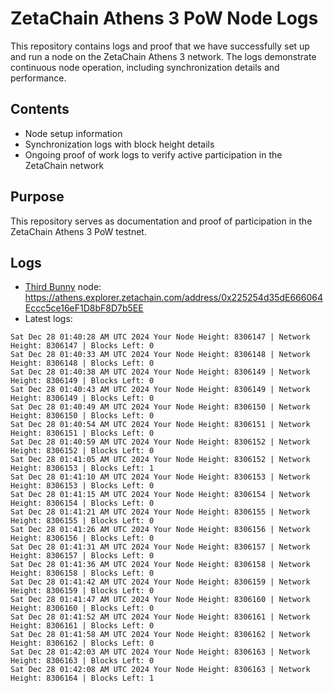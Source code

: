 # ZetaChain Athens 3 PoW Node Logs
This repository contains logs and proof that we have successfully set up and run a node on the ZetaChain Athens 3 network. The logs demonstrate continuous node operation, including synchronization details and performance.

## Contents
- Node setup information
- Synchronization logs with block height details
- Ongoing proof of work logs to verify active participation in the ZetaChain network

## Purpose
This repository serves as documentation and proof of participation in the ZetaChain Athens 3 PoW testnet.

## Logs

- [Third Bunny](https://thirdbunny.xyz/) node: https://athens.explorer.zetachain.com/address/0x225254d35dE666064Eccc5ce16eF1D8bF8D7b5EE
- Latest logs:
```
Sat Dec 28 01:40:28 AM UTC 2024 Your Node Height: 8306147 | Network Height: 8306147 | Blocks Left: 0
Sat Dec 28 01:40:33 AM UTC 2024 Your Node Height: 8306148 | Network Height: 8306148 | Blocks Left: 0
Sat Dec 28 01:40:38 AM UTC 2024 Your Node Height: 8306149 | Network Height: 8306149 | Blocks Left: 0
Sat Dec 28 01:40:43 AM UTC 2024 Your Node Height: 8306149 | Network Height: 8306149 | Blocks Left: 0
Sat Dec 28 01:40:49 AM UTC 2024 Your Node Height: 8306150 | Network Height: 8306150 | Blocks Left: 0
Sat Dec 28 01:40:54 AM UTC 2024 Your Node Height: 8306151 | Network Height: 8306151 | Blocks Left: 0
Sat Dec 28 01:40:59 AM UTC 2024 Your Node Height: 8306152 | Network Height: 8306152 | Blocks Left: 0
Sat Dec 28 01:41:05 AM UTC 2024 Your Node Height: 8306152 | Network Height: 8306153 | Blocks Left: 1
Sat Dec 28 01:41:10 AM UTC 2024 Your Node Height: 8306153 | Network Height: 8306153 | Blocks Left: 0
Sat Dec 28 01:41:15 AM UTC 2024 Your Node Height: 8306154 | Network Height: 8306154 | Blocks Left: 0
Sat Dec 28 01:41:21 AM UTC 2024 Your Node Height: 8306155 | Network Height: 8306155 | Blocks Left: 0
Sat Dec 28 01:41:26 AM UTC 2024 Your Node Height: 8306156 | Network Height: 8306156 | Blocks Left: 0
Sat Dec 28 01:41:31 AM UTC 2024 Your Node Height: 8306157 | Network Height: 8306157 | Blocks Left: 0
Sat Dec 28 01:41:36 AM UTC 2024 Your Node Height: 8306158 | Network Height: 8306158 | Blocks Left: 0
Sat Dec 28 01:41:42 AM UTC 2024 Your Node Height: 8306159 | Network Height: 8306159 | Blocks Left: 0
Sat Dec 28 01:41:47 AM UTC 2024 Your Node Height: 8306160 | Network Height: 8306160 | Blocks Left: 0
Sat Dec 28 01:41:52 AM UTC 2024 Your Node Height: 8306161 | Network Height: 8306161 | Blocks Left: 0
Sat Dec 28 01:41:58 AM UTC 2024 Your Node Height: 8306162 | Network Height: 8306162 | Blocks Left: 0
Sat Dec 28 01:42:03 AM UTC 2024 Your Node Height: 8306163 | Network Height: 8306163 | Blocks Left: 0
Sat Dec 28 01:42:08 AM UTC 2024 Your Node Height: 8306163 | Network Height: 8306164 | Blocks Left: 1
```
